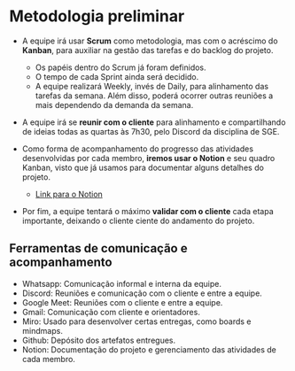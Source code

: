 # Metodologia preliminar

* A equipe irá usar **Scrum** como metodologia, mas com o acréscimo do **Kanban**, para auxiliar na gestão das tarefas e do backlog do projeto.
    * Os papéis dentro do Scrum já foram definidos.
    * O tempo de cada Sprint ainda será decidido.
    * A equipe realizará Weekly, invés de Daily, para alinhamento das tarefas da semana. Além disso, poderá ocorrer outras reuniões a mais dependendo da demanda da semana. 

* A equipe irá se **reunir com o cliente** para alinhamento e compartilhando de ideias todas as quartas às 7h30, pelo Discord da disciplina de SGE.

* Como forma de acompanhamento do progresso das atividades desenvolvidas por cada membro, **iremos usar o Notion** e seu quadro Kanban, visto que já usamos para documentar alguns detalhes do projeto.
    * [Link para o Notion](https://lean-food-ca1.notion.site/Projeto-4-Per-odo-871322159ccc4798a0b9d3e7f87c9fbb)

* Por fim, a equipe tentará o máximo **validar com o cliente** cada etapa importante, deixando o cliente ciente do andamento do projeto.

## Ferramentas de comunicação e acompanhamento

* Whatsapp: Comunicação informal e interna da equipe.
* Discord: Reuniões e comunicação com o cliente e entre a equipe.
* Google Meet: Reuniões com o cliente e entre a equipe.
* Gmail: Comunicação com cliente e orientadores.
* Miro: Usado para desenvolver certas entregas, como boards e mindmaps.
* Github: Depósito dos artefatos entregues.
* Notion: Documentação do projeto e gerenciamento das atividades de cada membro.
